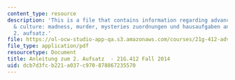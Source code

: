 ```yaml
---
content_type: resource
description: 'This is a file that contains information regarding advanced german literature
  & culture: madness, murder, mysteries zuordnungen und hausaufgaben anleitung zum
  2. aufsatz.'
file: https://ol-ocw-studio-app-qa.s3.amazonaws.com/courses/21g-412-advanced-german-literature-culture-madness-murder-mysteries-fall-2014/dcb7d3fcb221a037c970878867235570_MIT21G_412F14_physiker.pdf
file_type: application/pdf
resourcetype: Document
title: Anleitung zum 2. Aufsatz  - 21G.412 Fall 2014
uid: dcb7d3fc-b221-a037-c970-878867235570
---
```

